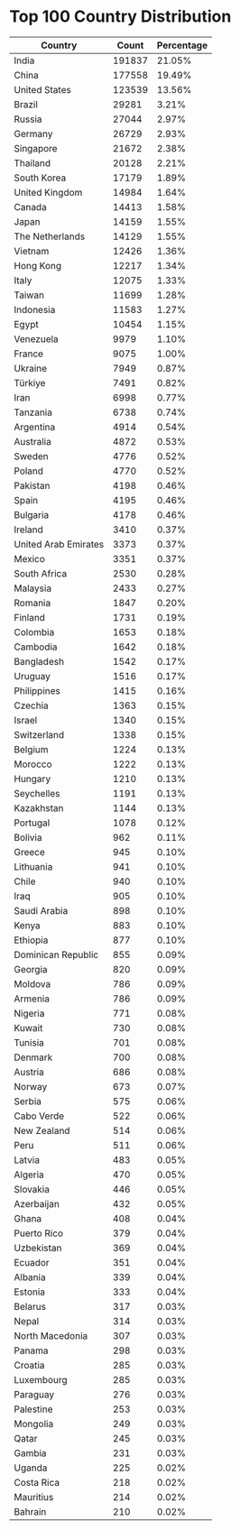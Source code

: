 # Top 100 Country Distribution
| Country | Count | Percentage |
|----|----|----|
| India | 191837 | 21.05% |
| China | 177558 | 19.49% |
| United States | 123539 | 13.56% |
| Brazil | 29281 | 3.21% |
| Russia | 27044 | 2.97% |
| Germany | 26729 | 2.93% |
| Singapore | 21672 | 2.38% |
| Thailand | 20128 | 2.21% |
| South Korea | 17179 | 1.89% |
| United Kingdom | 14984 | 1.64% |
| Canada | 14413 | 1.58% |
| Japan | 14159 | 1.55% |
| The Netherlands | 14129 | 1.55% |
| Vietnam | 12426 | 1.36% |
| Hong Kong | 12217 | 1.34% |
| Italy | 12075 | 1.33% |
| Taiwan | 11699 | 1.28% |
| Indonesia | 11583 | 1.27% |
| Egypt | 10454 | 1.15% |
| Venezuela | 9979 | 1.10% |
| France | 9075 | 1.00% |
| Ukraine | 7949 | 0.87% |
| Türkiye | 7491 | 0.82% |
| Iran | 6998 | 0.77% |
| Tanzania | 6738 | 0.74% |
| Argentina | 4914 | 0.54% |
| Australia | 4872 | 0.53% |
| Sweden | 4776 | 0.52% |
| Poland | 4770 | 0.52% |
| Pakistan | 4198 | 0.46% |
| Spain | 4195 | 0.46% |
| Bulgaria | 4178 | 0.46% |
| Ireland | 3410 | 0.37% |
| United Arab Emirates | 3373 | 0.37% |
| Mexico | 3351 | 0.37% |
| South Africa | 2530 | 0.28% |
| Malaysia | 2433 | 0.27% |
| Romania | 1847 | 0.20% |
| Finland | 1731 | 0.19% |
| Colombia | 1653 | 0.18% |
| Cambodia | 1642 | 0.18% |
| Bangladesh | 1542 | 0.17% |
| Uruguay | 1516 | 0.17% |
| Philippines | 1415 | 0.16% |
| Czechia | 1363 | 0.15% |
| Israel | 1340 | 0.15% |
| Switzerland | 1338 | 0.15% |
| Belgium | 1224 | 0.13% |
| Morocco | 1222 | 0.13% |
| Hungary | 1210 | 0.13% |
| Seychelles | 1191 | 0.13% |
| Kazakhstan | 1144 | 0.13% |
| Portugal | 1078 | 0.12% |
| Bolivia | 962 | 0.11% |
| Greece | 945 | 0.10% |
| Lithuania | 941 | 0.10% |
| Chile | 940 | 0.10% |
| Iraq | 905 | 0.10% |
| Saudi Arabia | 898 | 0.10% |
| Kenya | 883 | 0.10% |
| Ethiopia | 877 | 0.10% |
| Dominican Republic | 855 | 0.09% |
| Georgia | 820 | 0.09% |
| Moldova | 786 | 0.09% |
| Armenia | 786 | 0.09% |
| Nigeria | 771 | 0.08% |
| Kuwait | 730 | 0.08% |
| Tunisia | 701 | 0.08% |
| Denmark | 700 | 0.08% |
| Austria | 686 | 0.08% |
| Norway | 673 | 0.07% |
| Serbia | 575 | 0.06% |
| Cabo Verde | 522 | 0.06% |
| New Zealand | 514 | 0.06% |
| Peru | 511 | 0.06% |
| Latvia | 483 | 0.05% |
| Algeria | 470 | 0.05% |
| Slovakia | 446 | 0.05% |
| Azerbaijan | 432 | 0.05% |
| Ghana | 408 | 0.04% |
| Puerto Rico | 379 | 0.04% |
| Uzbekistan | 369 | 0.04% |
| Ecuador | 351 | 0.04% |
| Albania | 339 | 0.04% |
| Estonia | 333 | 0.04% |
| Belarus | 317 | 0.03% |
| Nepal | 314 | 0.03% |
| North Macedonia | 307 | 0.03% |
| Panama | 298 | 0.03% |
| Croatia | 285 | 0.03% |
| Luxembourg | 285 | 0.03% |
| Paraguay | 276 | 0.03% |
| Palestine | 253 | 0.03% |
| Mongolia | 249 | 0.03% |
| Qatar | 245 | 0.03% |
| Gambia | 231 | 0.03% |
| Uganda | 225 | 0.02% |
| Costa Rica | 218 | 0.02% |
| Mauritius | 214 | 0.02% |
| Bahrain | 210 | 0.02% |
